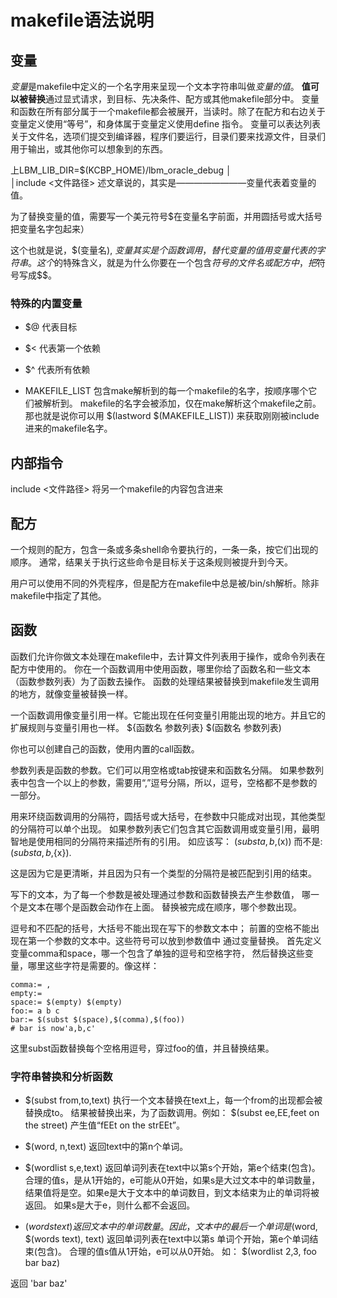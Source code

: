# makefile语法说明

## 变量
*变量*是makefile中定义的一个名字用来呈现一个文本字符串叫做*变量的值*。
**值可以被替换**通过显式请求，到目标、先决条件、配方或其他makefile部分中。
变量和函数在所有部分属于一个makefile都会被展开，当读时。除了在配方和右边关于变量定义使用“等号”，和身体属于变量定义使用define 指令。
变量可以表达列表关于文件名，选项们提交到编译器，程序们要运行，目录们要来找源文件，目录们用于输出，或其他你可以想象到的东西。

上LBM_LIB_DIR=$(KCBP_HOME)/lbm_oracle_debug                                                      │                                 
                                                                                               │include <文件路径> 
述文章说的，其实是————————变量代表着变量的值。

为了替换变量的值，需要写一个美元符号$在变量名字前面，并用圆括号或大括号把变量名字包起来）

这个也就是说，$(变量名), ${变量} 其实是个函数调用，替代变量的值用变量代表的字符串。
这个$的特殊含义，就是为什么你要在一个包含$符号的文件名或配方中，把$符号写成$$。

### 特殊的内置变量
* $@
代表目标

* $<
代表第一个依赖

* $^
代表所有依赖

* MAKEFILE_LIST
包含make解析到的每一个makefile的名字，按顺序哪个它们被解析到。
makefile的名字会被添加，仅在make解析这个makefile之前。
那也就是说你可以用
	$(lastword $(MAKEFILE_LIST))
来获取刚刚被include进来的makefile名字。


## 内部指令

include <文件路径>
将另一个makefile的内容包含进来

## 配方
一个规则的配方，包含一条或多条shell命令要执行的，一条一条，按它们出现的顺序。
通常，结果关于执行这些命令是目标关于这条规则被提升到今天。

用户可以使用不同的外壳程序，但是配方在makefile中总是被/bin/sh解析。除非makefile中指定了其他。

## 函数
函数们允许你做文本处理在makefile中，去计算文件列表用于操作，或命令列表在配方中使用的。
你在一个函数调用中使用函数，哪里你给了函数名和一些文本（函数参数列表）为了函数去操作。
函数的处理结果被替换到makefile发生调用的地方，就像变量被替换一样。

一个函数调用像变量引用一样。它能出现在任何变量引用能出现的地方。并且它的扩展规则与变量引用也一样。
${函数名 参数列表}
$(函数名 参数列表)

你也可以创建自己的函数，使用内置的call函数。

参数列表是函数的参数。它们可以用空格或tab按键来和函数名分隔。
如果参数列表中包含一个以上的参数，需要用“,”逗号分隔，所以，逗号，空格都不是参数的一部分。

用来环绕函数调用的分隔符，圆括号或大括号，在参数中只能成对出现，其他类型的分隔符可以单个出现。
如果参数列表它们包含其它函数调用或变量引用，最明智地是使用相同的分隔符来描述所有的引用。
如应该写：
	$(subst a,b,$(x))
而不是:
	$(subst a,b,${x}).

这是因为它是更清晰，并且因为只有一个类型的分隔符是被匹配到引用的结束。

写下的文本，为了每一个参数是被处理通过参数和函数替换去产生参数值，
哪一个是文本在哪个是函数会动作在上面。
替换被完成在顺序，哪个参数出现。

逗号和不匹配的括号，大括号不能出现在写下的参数文本中；
前置的空格不能出现在第一个参数的文本中。这些符号可以放到参数值中
通过变量替换。
首先定义变量comma和space，哪一个包含了单独的逗号和空格字符，
然后替换这些变量，哪里这些字符是需要的。像这样：

	comma:= ,
	empty:= 
	space:= $(empty) $(empty)
	foo:= a b c
	bar:= $(subst $(space),$(comma),$(foo))
	# bar is now'a,b,c'

这里subst函数替换每个空格用逗号，穿过foo的值，并且替换结果。


### 字符串替换和分析函数

* $(subst from,to,text)
执行一个文本替换在text上，每一个from的出现都会被替换成to。
结果被替换出来，为了函数调用。例如：
	$(subst ee,EE,feet on the street)
产生值“fEEt on the strEEt”。

* $(word, n,text)
返回text中的第n个单词。

* $(wordlist s,e,text)
返回单词列表在text中以第s个开始，第e个结束(包含)。
合理的值s，是从1开始的，e可能从0开始，如果s是大过文本中的单词数量，
结果值将是空。如果e是大于文本中的单词数目，到文本结束为止的单词将被返回。
如果s是大于e，则什么都不会返回。

* $(words text)
返回文本中的单词数量。
因此，文本中的最后一个单词是$(word, $(words text), text)
返回单词列表在text中以第s 单词个开始，第e个单词结束(包含)。
合理的值s值从1开始，e可以从0开始。
如：
	$(wordlist 2,3, foo bar baz)

返回 'bar baz'




















